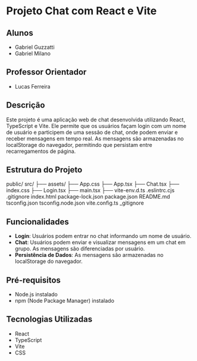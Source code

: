 # Projeto Chat com React e Vite

## Alunos
- Gabriel Guzzatti
- Gabriel Milano

## Professor Orientador
- Lucas Ferreira

## Descrição
Este projeto é uma aplicação web de chat desenvolvida utilizando React, TypeScript e Vite. Ele permite que os usuários façam login com um nome de usuário e participem de uma sessão de chat, onde podem enviar e receber mensagens em tempo real. As mensagens são armazenadas no localStorage do navegador, permitindo que persistam entre recarregamentos de página.

## Estrutura do Projeto

public/
src/
  ├── assets/
  ├── App.css
  ├── App.tsx
  ├── Chat.tsx
  ├── index.css
  ├── Login.tsx
  ├── main.tsx
  ├── vite-env.d.ts
.eslintrc.cjs
.gitignore
index.html
package-lock.json
package.json
README.md
tsconfig.json
tsconfig.node.json
vite.config.ts
_gitignore


## Funcionalidades
- **Login**: Usuários podem entrar no chat informando um nome de usuário.
- **Chat**: Usuários podem enviar e visualizar mensagens em um chat em grupo. As mensagens são diferenciadas por usuário.
- **Persistência de Dados**: As mensagens são armazenadas no localStorage do navegador.


## Pré-requisitos
- Node.js instalado
- npm (Node Package Manager) instalado

## Tecnologias Utilizadas
- React
- TypeScript
- Vite
- CSS

